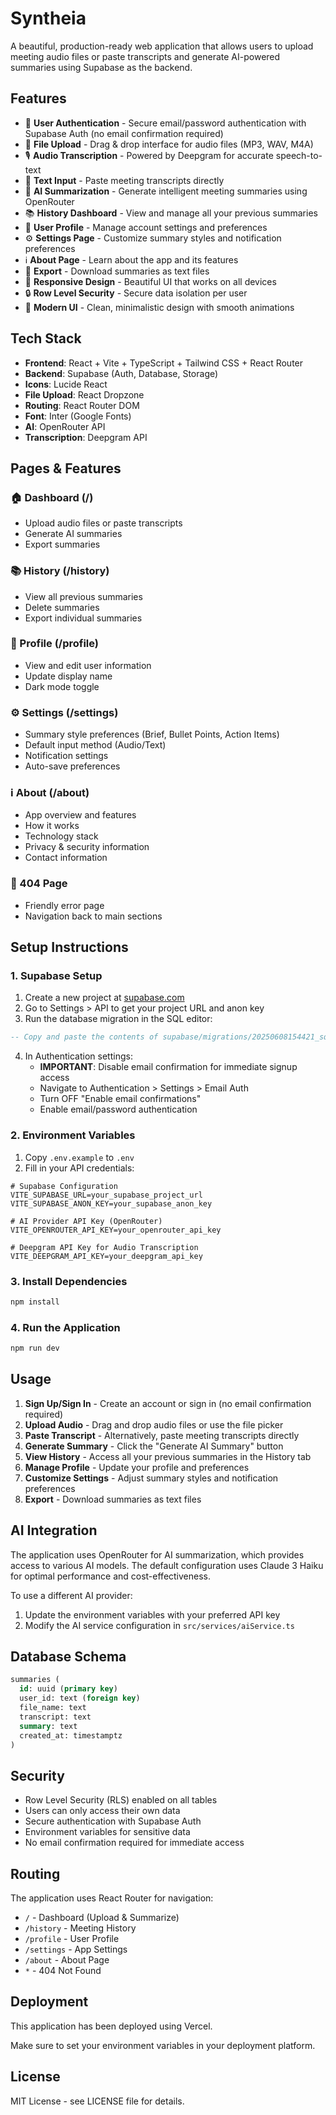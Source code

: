 # Syntheia

A beautiful, production-ready web application that allows users to upload meeting audio files or paste transcripts and generate AI-powered summaries using Supabase as the backend.

## Features

- 🔐 **User Authentication** - Secure email/password authentication with Supabase Auth (no email confirmation required)
- 📁 **File Upload** - Drag & drop interface for audio files (MP3, WAV, M4A)
- 🎙️ **Audio Transcription** - Powered by Deepgram for accurate speech-to-text
- 📝 **Text Input** - Paste meeting transcripts directly
- 🤖 **AI Summarization** - Generate intelligent meeting summaries using OpenRouter
- 📚 **History Dashboard** - View and manage all your previous summaries
- 👤 **User Profile** - Manage account settings and preferences
- ⚙️ **Settings Page** - Customize summary styles and notification preferences
- ℹ️ **About Page** - Learn about the app and its features
- 💾 **Export** - Download summaries as text files
- 📱 **Responsive Design** - Beautiful UI that works on all devices
- 🔒 **Row Level Security** - Secure data isolation per user
- 🎨 **Modern UI** - Clean, minimalistic design with smooth animations

## Tech Stack

- **Frontend**: React + Vite + TypeScript + Tailwind CSS + React Router
- **Backend**: Supabase (Auth, Database, Storage)
- **Icons**: Lucide React
- **File Upload**: React Dropzone
- **Routing**: React Router DOM
- **Font**: Inter (Google Fonts)
- **AI**: OpenRouter API
- **Transcription**: Deepgram API

## Pages & Features

### 🏠 Dashboard (/)

- Upload audio files or paste transcripts
- Generate AI summaries
- Export summaries

### 📚 History (/history)

- View all previous summaries
- Delete summaries
- Export individual summaries

### 👤 Profile (/profile)

- View and edit user information
- Update display name
- Dark mode toggle

### ⚙️ Settings (/settings)

- Summary style preferences (Brief, Bullet Points, Action Items)
- Default input method (Audio/Text)
- Notification settings
- Auto-save preferences

### ℹ️ About (/about)

- App overview and features
- How it works
- Technology stack
- Privacy & security information
- Contact information

### 🚫 404 Page

- Friendly error page
- Navigation back to main sections

## Setup Instructions

### 1. Supabase Setup

1. Create a new project at [supabase.com](https://supabase.com)
2. Go to Settings > API to get your project URL and anon key
3. Run the database migration in the SQL editor:

```sql
-- Copy and paste the contents of supabase/migrations/20250608154421_square_pine.sql
```

4. In Authentication settings:
   - **IMPORTANT**: Disable email confirmation for immediate signup access
   - Navigate to Authentication > Settings > Email Auth
   - Turn OFF "Enable email confirmations"
   - Enable email/password authentication

### 2. Environment Variables

1. Copy `.env.example` to `.env`
2. Fill in your API credentials:

```env
# Supabase Configuration
VITE_SUPABASE_URL=your_supabase_project_url
VITE_SUPABASE_ANON_KEY=your_supabase_anon_key

# AI Provider API Key (OpenRouter)
VITE_OPENROUTER_API_KEY=your_openrouter_api_key

# Deepgram API Key for Audio Transcription
VITE_DEEPGRAM_API_KEY=your_deepgram_api_key
```

### 3. Install Dependencies

```bash
npm install
```

### 4. Run the Application

```bash
npm run dev
```

## Usage

1. **Sign Up/Sign In** - Create an account or sign in (no email confirmation required)
2. **Upload Audio** - Drag and drop audio files or use the file picker
3. **Paste Transcript** - Alternatively, paste meeting transcripts directly
4. **Generate Summary** - Click the "Generate AI Summary" button
5. **View History** - Access all your previous summaries in the History tab
6. **Manage Profile** - Update your profile and preferences
7. **Customize Settings** - Adjust summary styles and notification preferences
8. **Export** - Download summaries as text files

## AI Integration

The application uses OpenRouter for AI summarization, which provides access to various AI models. The default configuration uses Claude 3 Haiku for optimal performance and cost-effectiveness.

To use a different AI provider:

1. Update the environment variables with your preferred API key
2. Modify the AI service configuration in `src/services/aiService.ts`

## Database Schema

```sql
summaries (
  id: uuid (primary key)
  user_id: text (foreign key)
  file_name: text
  transcript: text
  summary: text
  created_at: timestamptz
)
```

## Security

- Row Level Security (RLS) enabled on all tables
- Users can only access their own data
- Secure authentication with Supabase Auth
- Environment variables for sensitive data
- No email confirmation required for immediate access

## Routing

The application uses React Router for navigation:

- `/` - Dashboard (Upload & Summarize)
- `/history` - Meeting History
- `/profile` - User Profile
- `/settings` - App Settings
- `/about` - About Page
- `*` - 404 Not Found

## Deployment

This application has been deployed using Vercel.

Make sure to set your environment variables in your deployment platform.

## License

MIT License - see LICENSE file for details.
